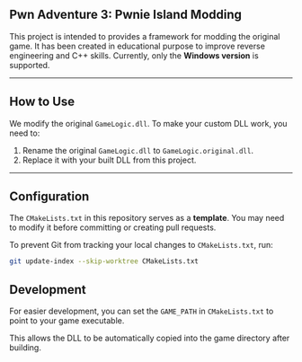 ## Pwn Adventure 3: Pwnie Island Modding

This project is intended to provides a framework for modding the original game. It has been created in educational purpose to improve reverse engineering and C++ skills.
Currently, only the **Windows version** is supported.

---

## How to Use

We modify the original `GameLogic.dll`. To make your custom DLL work, you need to:

1. Rename the original `GameLogic.dll` to `GameLogic.original.dll`.
2. Replace it with your built DLL from this project.

---

## Configuration

The `CMakeLists.txt` in this repository serves as a **template**. You may need to modify it before committing or creating pull requests.

To prevent Git from tracking your local changes to `CMakeLists.txt`, run:

```bash
git update-index --skip-worktree CMakeLists.txt
```

## Development

For easier development, you can set the `GAME_PATH` in `CMakeLists.txt` to point to your game executable.

This allows the DLL to be automatically copied into the game directory after building.
